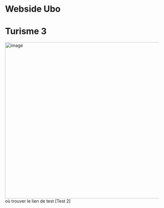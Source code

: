 # Webside Ubo
# Turisme 3
<img width="512" height="512" alt="image" src="https://github.com/user-attachments/assets/bba178ca-8e2b-46be-b727-66bfe6916d67" />
où trouver le lien de test [Test 2]
